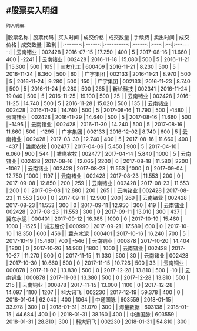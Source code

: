 #股票买入明细
-----

`购入明细:`  

|股票名称 | 股票代码 | 买入时间 | 成交价格 | 成交数量 | 手续费 | 卖出时间 | 成交价格 | 成交数量 | 盈利 |
|:-------:|:------:|:----------:|:------:|:----:|:--:|:-------:|
| 云南锗业 | 002428 | 2016-07-15 | 17.250 | 400  | 5 | 2017-08-16 | 11.660 | 400  | -2241 |
| 云南锗业 | 002428 | 2016-11-18 | 15.080 | 500  | 5 | 2016-11-21 | 15.300 | 500  |  105  |
| 三友化工 | 600409 | 2016-11-21 |  8.230 | 500  | 5 | 2016-11-24 |  8.360 | 500  |   60  |
| 广宇集团 | 002133 | 2016-11-21 |  8.970 | 500  | 5 | 2016-11-24 |  9.280 | 500  |  150  |
| 广宇集团 | 002133 | 2016-11-23 |  8.740 | 500  | 5 | 2016-11-24 |  9.280 | 500  |  265  |
| 新纶科技 | 002341 | 2016-11-24 | 19.040 | 500  | 5 | 2016-11-25 | 19.100 | 500  |   25  |
| 云南锗业 | 002428 | 2016-11-25 | 14.740 | 500  | 5 | 2016-11-28 | 15.020 | 500  |  135  |
| 云南锗业 | 002428 | 2016-11-29 | 14.740 | 500  | 5 | 2017-08-16 | 11.790 | 500  | -1480 |
| 云南锗业 | 002428 | 2016-11-29 | 14.640 | 500  | 5 | 2017-08-16 | 11.660 | 500  | -1495 |
| 云南锗业 | 002428 | 2016-11-30 | 14.240 | 500  | 5 | 2017-08-16 | 11.660 | 500  | -1295 |
| 广宇集团 | 002133 | 2016-12-02 |  8.740 | 600  | 5 
| 云南锗业 | 002428 | 2017-03-30 | 12.740 | 400  | 5 | 2017-08-16 | 11.660 | 400  |  -437 |
| 雏鹰农牧 | 002477 | 2017-04-06 |  5.450 | 900  | 5 | 2017-04-10 |  6.060 | 900  |  544  |
| 雏鹰农牧 | 002477 | 2017-04-14 |  5.840 | 1000 | 5 
| 云南锗业 | 002428 | 2017-08-16 | 12.065 | 2200 | 0 | 2017-08-18 | 11.580 | 2200 | -1067 |
| 云南锗业 | 002428 | 2017-08-23 | 11.553 | 1000 | 0 | 2017-09-04 | 12.750 | 1000 |  1197 |
| 云南锗业 | 002428 | 2017-08-23 | 11.553 | 200  | 0 | 2017-09-08 | 12.850 |  200 |  259  |
| 云南锗业 | 002428 | 2017-08-23 | 11.553 | 200  | 0 | 2017-09-08 | 12.880 |  200 |  265  |
| 云南锗业 | 002428 | 2017-08-23 | 11.553 | 200  | 0 | 2017-09-11 | 12.900 |  200 |  269  |
| 云南锗业 | 002428 | 2017-08-23 | 11.553 | 300  | 0 | 2017-09-11 | 12.950 |  300 |  419  |
| 云南锗业 | 002428 | 2017-08-23 | 11.553 | 300  | 0 | 2017-09-11 | 13.010 |  300 |  437  |
| 冀东水泥 | 000401 | 2017-09-12 | 16.985 | 1000 | 0 | 2017-10-19 | 15.460 | 1000 | -1525 |
| 诚志股份 | 000990 | 2017-09-21 | 17.589 | 600  | 0 | 2017-10-10 | 18.350 |  600 |  456  |
| 冀东水泥 | 000401 | 2017-10-16 | 16.240 | 700  | 5 | 2017-10-19 | 15.460 | 700  | -546  |
| 云南铜业 | 000878 | 2017-10-20 | 14.404 | 1800 | 0 | 2017-10-26 | 14.960 | 1800 | 1000  |
| 云南锗业 | 002428 | 2017-10-27 | 11.270 | 500  | 0 | 2017-11-15 | 11.330 | 500  | 30 |
| 云南锗业 | 002428 | 2017-10-30 | 10.660 | 500  | 0 | 2017-11-15 | 10.726 | 500  | 33 |
| 云南铜业 | 000878 | 2017-11-02 | 13.830 | 500  | 0 | 2017-12-28 | 13.810 | 500  | -10 |
| 云南铜业 | 000878 | 2017-11-03 | 13.380 | 500  | 0 | 2017-12-28 | 13.810 | 500  | 215 |
| 云南铜业 | 000878 | 2017-11-15 | 13.000 | 1100 | 0 | 2017-12-28 | 14.097 | 1100 | 1207 |
| 科大讯飞 | 002230 | 2017-12-19 | 59.378 | 400  | 0 | 2018-01-04 | 62.040 | 400  | 1064 |
| 中通国脉 | 603559 | 2018-01-15 | 33.978 | 300  | 0 | 2018-01-31 | 31.070 | 300  |
| 海量数据 | 603138 | 2018-01-15 | 44.684 | 400  | 0 | 2018-01-31 | 38.160 | 400  |
| 中通国脉 | 603559 | 2018-01-31 | 28.810 | 300  |
| 科大讯飞 | 002230 | 2018-01-31 | 54.810 | 300  |



